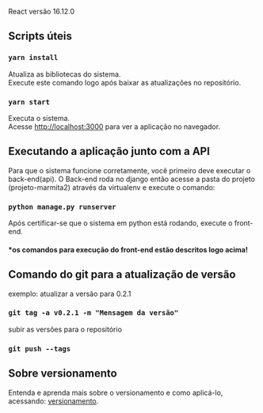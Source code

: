 React versão 16.12.0

## Scripts úteis

### `yarn install`

Atualiza as bibliotecas do sistema.<br />
Execute este comando logo após baixar as atualizações no repositório.

### `yarn start`

Executa o sistema.<br />
Acesse [http://localhost:3000](http://localhost:3000) para ver a aplicação no navegador.

## Executando a aplicação junto com a API

Para que o sistema funcione corretamente, você primeiro deve executar o back-end(api). O Back-end roda no django então acesse a pasta do projeto (projeto-marmita2) através da virtualenv e execute o comando: 

### `python manage.py runserver`

Após certificar-se que o sistema em python está rodando, execute o front-end.

#### *os comandos para execução do front-end estão descritos logo acima!

## Comando do git para a atualização de versão

exemplo: atualizar a versão para 0.2.1

### `git tag -a v0.2.1 -m "Mensagem da versão"`

subir as versões para o repositório

###  `git push --tags`

## Sobre versionamento

Entenda e aprenda mais sobre o versionamento e como aplicá-lo, acessando: [versionamento](https://semver.org/lang/pt-BR/).
